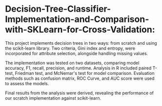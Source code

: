 # Decision-Tree-Classifier-Implementation-and-Comparison-with-SKLearn-for-Cross-Validation:

This project implements decision trees in two ways: from scratch and using the scikit-learn library. Two criteria, Gini index and entropy, were incorporated for attribute selection, alongside handling missing values.

The implementation was tested on two datasets, comparing model accuracy, F1, recall, precision, and runtime. Analysis in R included paired T-test, Friedman test, and McNemar's test for model comparison. Evaluation methods such as confusion matrix, ROC Curve, and AUC score were used to assess the models.

Final results from the analysis were derived, revealing the performance of our scratch implementation against scikit-learn.
